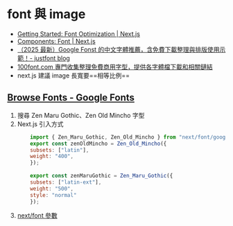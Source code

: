 # font 與 image

- [Getting Started: Font Optimization | Next.js](https://nextjs.org/docs/app/getting-started/fonts)
- [Components: Font | Next.js](https://nextjs.org/docs/app/api-reference/components/font)
- [（2025 最新）Google Fonst 的中文字體推薦，含免費下載整理與排版使用示範！- justfont blog](https://blog.justfont.com/2023/02/google-fonts-cjk/)
- [100font.com 專門收集整理免費商用字型，提供各字體檔下載和相關鏈結](https://free.com.tw/100font/)
- next.js 建議 image 長寬要==相等比例==

## [Browse Fonts - Google Fonts](https://fonts.google.com/)
1. 搜尋 Zen Maru Gothic、Zen Old Mincho 字型
2. Next.js 引入方式
   ```javascript
	   import { Zen_Maru_Gothic, Zen_Old_Mincho } from "next/font/google";
	   export const zenOldMincho = Zen_Old_Mincho({
	   subsets: ["latin"],
	   weight: "400",
	   });
	   
	   export const zenMaruGothic = Zen_Maru_Gothic({
	   subsets: ["latin-ext"],
	   weight: "500",
	   style: "normal"
	   });
	```
3. [next/font 參數](https://nextjs.org/docs/app/api-reference/components/font#reference)
